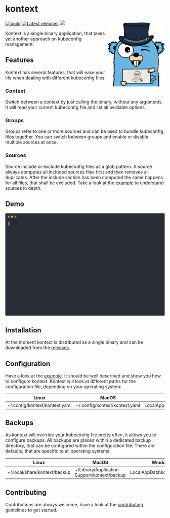 # kontext

<img align="right" alt="kubepost" width="180px" src="assets/gopher.png">

<p>
    <a href="https://github.com/orbatschow/kontext/actions/workflows/default.yaml" target="_blank" rel="noopener"><img src="https://img.shields.io/github/actions/workflow/status/orbatschow/kontext/default.yaml" alt="build" /></a>
    <a href="https://github.com/orbatschow/kontext/releases" target="_blank" rel="noopener"><img src="https://img.shields.io/github/release/orbatschow/kontext.svg" alt="Latest releases" /></a>
    <a href="https://github.com/orbatschow/kontext/blob/master/LICENSE" target="_blank" rel="noopener"><img src="https://img.shields.io/github/license/orbatschow/kontext" /></a>
</p>

Kontext is a single binary application, that takes yet another approach on kubeconfig management.


## Features

Kontext has several features, that will ease your life when dealing with different kubeconfig files.

### Context

Switch between a context by just calling the binary, without any arguments. It will read your current kubeconfig file
and list all available options.

### Groups

Groups refer to one or more sources and can be used to bundle kubeconfig files together. You
can switch between groups and enable or disable multiple sources at once.

### Sources

Source include or exclude kubeconfig files as a glob pattern. A source always computes all
included sources files first and then removes all duplicates. After the include section has
been computed the same happens for all files, that shall be excluded. Take a look at the
[example](./example/kontext.yaml) to understand sources in depth.

## Demo

![Demo](./assets/demo.svg)


## Installation

At the moment kontext is distributed as a single binary and can be downloaded from the
[releases](https://github.com/orbatschow/kontext/releases).

## Configuration

Have a look at the [example](./example/kontext.yaml). It should be well described and show you
how to configure kontext. Kontext will look at different paths for the configuration file, depending on
your operating system:

| Linux                          | MacOS                          | Windows                           |
|--------------------------------|--------------------------------|-----------------------------------|
| ~/.config/kontext/kontext.yaml | ~/.config/kontext/kontext.yaml | LocalAppData\kontext\kontext.yaml |

## Backups

As kontext will override your kubeconfig file pretty often, it allows you to configure backups. All
backups are placed within a dedicated backup directory, that can be configured within the configuration file.
There are defaults, that are specific to all operating systems:

| Linux                         | MacOS                                        | Windows                     |
|-------------------------------|----------------------------------------------|-----------------------------|
| ~/.local/share/kontext/backup | ~/Library/Application Support/kontext/backup | LocalAppData\kontext\backup |

## Contributing

Contributions are always welcome, have a look at the [contributing](docs/contributing.md) guidelines to get started.
